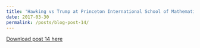 ```yaml
---
title: 'Hawking vs Trump at Princeton International School of Mathematics and Science (PRISMS)'
date: 2017-03-30
permalink: /posts/blog-post-14/
---
```


<a href = "http://chengguo2000.github.io/files/Blog-Posts/2_-_Hawking_vs_Trump_at_Princeton_International_School_of_Mathematics_and_Science_(PRISMS).pdf">Download post 14 here</a>